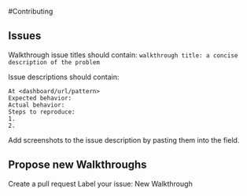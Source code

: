 #Contributing
## Issues
Walkthrough issue titles should contain: `walkthrough title: a concise description of the problem` 

Issue descriptions should contain:
```
At <dashboard/url/pattern>
Expected behavior:
Actual behavior:
Steps to reproduce:
1. 
2. 
```
Add screenshots to the issue description by pasting them into the field. 

## Propose new Walkthroughs
Create a pull request Label your issue: New Walkthrough
